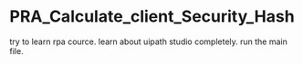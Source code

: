 # PRA_Calculate_client_Security_Hash

try to learn rpa cource.
learn about uipath studio completely.
run the main file.
